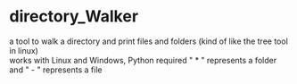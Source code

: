 # directory_Walker
a tool to walk a directory and print files and folders (kind of like the tree tool in linux) <br>
works with Linux and Windows, Python required
" * " represents a folder and " - " represents a file
